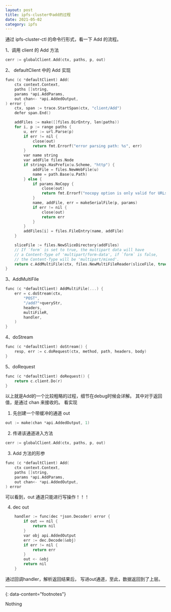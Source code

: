 ```yaml
---
layout: post
title: ipfs-cluster中add的过程
date: 2021-05-02
category: ipfs
---
```


通过 ipfs-cluster-ctl 的命令行形式，看一下 Add 的流程。  

1、调用 client 的 Add 方法  

```c
cerr := globalClient.Add(ctx, paths, p, out)
```

2、 defaultClient 中的 Add 实现  

```c
func (c *defaultClient) Add(
	ctx context.Context,
	paths []string,
	params *api.AddParams,
	out chan<- *api.AddedOutput,
) error {
	ctx, span := trace.StartSpan(ctx, "client/Add")
	defer span.End()

	addFiles := make([]files.DirEntry, len(paths))
	for i, p := range paths {
		u, err := url.Parse(p)
		if err != nil {
			close(out)
			return fmt.Errorf("error parsing path: %s", err)
		}
		var name string
		var addFile files.Node
		if strings.HasPrefix(u.Scheme, "http") {
			addFile = files.NewWebFile(u)
			name = path.Base(u.Path)
		} else {
			if params.NoCopy {
				close(out)
				return fmt.Errorf("nocopy option is only valid for URLs")
			}
			name, addFile, err = makeSerialFile(p, params)
			if err != nil {
				close(out)
				return err
			}
		}
		addFiles[i] = files.FileEntry(name, addFile)
	}

	sliceFile := files.NewSliceDirectory(addFiles)
	// If `form` is set to true, the multipart data will have
	// a Content-Type of 'multipart/form-data', if `form` is false,
	// the Content-Type will be 'multipart/mixed'.
	return c.AddMultiFile(ctx, files.NewMultiFileReader(sliceFile, true), params, out)
}
```

3、AddMultiFile  

```c
func (c *defaultClient) AddMultiFile(...) {
	err = c.doStream(ctx,
		"POST",
		"/add?"+queryStr,
		headers,
		multiFileR,
		handler,
	)
}
```

4、doStream  

```c
func (c *defaultClient) doStream() {
	resp, err := c.doRequest(ctx, method, path, headers, body)
}
```

5、doRequest  

```c
func (c *defaultClient) doRequest() {
	return c.client.Do(r)
}
```

以上就是Add的一个比较粗略的过程，细节在debug时候会详解。  其中对于返回值，是通过 chan 来接收的。 看实现  

1) 先创建一个带缓冲的通道 out  

```c
out := make(chan *api.AddedOutput, 1)
```

2) 传递该通道进入方法  

```c
cerr := globalClient.Add(ctx, paths, p, out)
```

3) Add 方法的形参  

```c
func (c *defaultClient) Add(
	ctx context.Context,
	paths []string,
	params *api.AddParams,
	out chan<- *api.AddedOutput,
) error
```
可以看到，out 通道只能进行写操作！！！  

4) dec out  

```c
	handler := func(dec *json.Decoder) error {
		if out == nil {
			return nil
		}
		var obj api.AddedOutput
		err := dec.Decode(&obj)
		if err != nil {
			return err
		}
		out <- &obj
		return nil
	}
```
通过回调handler，解析返回结果后， 写进out通道，至此，数据返回到了上层。  


---
{: data-content="footnotes"}

Nothing


